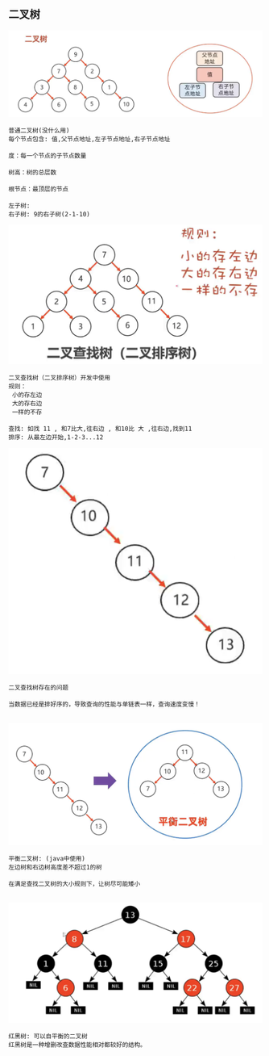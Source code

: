 ## 二叉树

![](https://raw.githubusercontent.com/tianran721/img/main/img/20240117133337.png)
```
普通二叉树(没什么用)
每个节点包含: 值,父节点地址,左子节点地址,右子节点地址

度：每一个节点的子节点数量

树高：树的总层数

根节点：最顶层的节点

左子树: 
右子树: 9的右子树(2-1-10)
```
![](https://raw.githubusercontent.com/tianran721/img/main/img/20240117133741.png)
```
二叉查找树（二叉排序树）开发中使用
规则：
 小的存左边
 大的存右边
 一样的不存

查找: 如找 11 , 和7比大,往右边 , 和10比 大 ,往右边,找到11
排序: 从最左边开始,1-2-3...12

```
![](https://raw.githubusercontent.com/tianran721/img/main/img/20240117134208.png)

```
二叉查找树存在的问题

当数据已经是排好序的，导致查询的性能与单链表一样，查询速度变慢！


```
![](https://raw.githubusercontent.com/tianran721/img/main/img/20240117134325.png)

```
平衡二叉树: (java中使用)
左边树和右边树高度差不超过1的树

在满足查找二叉树的大小规则下，让树尽可能矮小


```

![](https://raw.githubusercontent.com/tianran721/img/main/img/20240117134544.png)

```
红黑树: 可以自平衡的二叉树
红黑树是一种增删改查数据性能相对都较好的结构。
```
